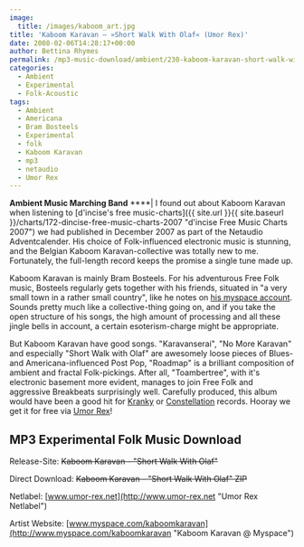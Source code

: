 ```yaml
---
image:
  title: /images/kaboom_art.jpg
title: 'Kaboom Karavan – »Short Walk With Olaf« (Umor Rex)'
date: 2008-02-06T14:28:17+00:00
author: Bettina Rhymes
permalink: /mp3-music-download/ambient/230-kaboom-karavan-short-walk-with-olaf-umor-rex
categories:
  - Ambient
  - Experimental
  - Folk-Acoustic
tags:
  - Ambient
  - Americana
  - Bram Bosteels
  - Experimental
  - folk
  - Kaboom Karavan
  - mp3
  - netaudio
  - Umor Rex
---
```

**Ambient Music Marching Band** ****| I found out about Kaboom Karavan when listening to [d'incise's free music-charts]({{ site.url }}{{ site.baseurl }}/charts/172-dincise-free-music-charts-2007 "d'incise Free Music Charts 2007") we had published in December 2007 as part of the Netaudio Adventcalender. His choice of Folk-influenced electronic music is stunning, and the Belgian Kaboom Karavan-collective was totally new to me. Fortunately, the full-length record keeps the promise a single tune made up.<!--more-->

<!--adsense-->

Kaboom Karavan is mainly Bram Bosteels. For his adventurous Free Folk music, Bosteels regularly gets together with his friends, situated in "a very small town in a rather small country", like he notes on [his myspace account](http://www.myspace.com/kaboomkaravan "Kaboom Karavan @ Myspace"). Sounds pretty much like a collective-thing going on, and if you take the open structure of his songs, the high amount of processing and all these jingle bells in account, a certain esoterism-charge might be appropriate.

But Kaboom Karavan have good songs. "Karavanserai", "No More Karavan" and especially "Short Walk with Olaf" are awesomely loose pieces of Blues- and Americana-influenced Post Pop, "Roadmap" is a brilliant composition of ambient and fractal Folk-pickings. After all, "Toambertree", with it's electronic basement more evident, manages to join Free Folk and aggressive Breakbeats surprisingly well. Carefully produced, this album would have been a good hit for [Kranky](http://www.kranky.net/ "Kranky Records Website") or [Constellation](http://www.cstrecords.com/ "Constellation Records Website") records. Hooray we get it for free via [Umor Rex](http://www.umor-rex.net "Umor Records Website")!

## MP3 Experimental Folk Music Download

Release-Site: <span style="text-decoration: line-through;">Kaboom Karavan - "Short Walk With Olaf"</span>
  
Direct Download: <span style="text-decoration: line-through;">Kaboom Karavan - "Short Walk With Olaf" ZIP</span>
  
Netlabel: [www.umor-rex.net](http://www.umor-rex.net "Umor Rex Netlabel")
  
Artist Website: [www.myspace.com/kaboomkaravan](http://www.myspace.com/kaboomkaravan "Kaboom Karavan @ Myspace")